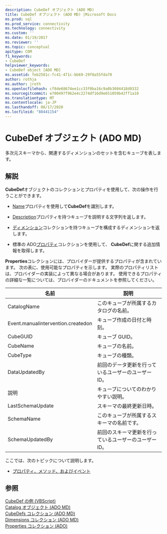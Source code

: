 ```yaml
---
description: CubeDef オブジェクト (ADO MD)
title: CubeDef オブジェクト (ADO MD) |Microsoft Docs
ms.prod: sql
ms.prod_service: connectivity
ms.technology: connectivity
ms.custom: ''
ms.date: 01/19/2017
ms.reviewer: ''
ms.topic: conceptual
apitype: COM
f1_keywords:
- CubeDef
helpviewer_keywords:
- CubeDef object [ADO MD]
ms.assetid: feb2581c-fc41-471c-bb69-29f8a55fda70
author: rothja
ms.author: jroth
ms.openlocfilehash: cf8de68674ee1cc33f0ba16c9a0b3604418d0332
ms.sourcegitcommit: e700497f962e4c2274df16d9e651059b42ff1a10
ms.translationtype: MT
ms.contentlocale: ja-JP
ms.lasthandoff: 08/17/2020
ms.locfileid: "88441154"
---
```

# <a name="cubedef-object-ado-md"></a>CubeDef オブジェクト (ADO MD)
多次元スキーマから、関連するディメンションのセットを含むキューブを表します。  
  
## <a name="remarks"></a>解説  
 **CubeDef**オブジェクトのコレクションとプロパティを使用して、次の操作を行うことができます。  
  
-   [Name](../../../ado/reference/ado-md-api/name-property-ado-md.md)プロパティを使用して**CubeDef**を識別します。  
  
-   [Description](../../../ado/reference/ado-md-api/description-property-ado-md.md)プロパティを持つキューブを説明する文字列を返します。  
  
-   [ディメンション](../../../ado/reference/ado-md-api/dimensions-collection-ado-md.md)コレクションを持つキューブを構成するディメンションを返します。  
  
-   標準の ADO[プロパティ](../../../ado/reference/ado-api/properties-collection-ado.md)コレクションを使用して、 **CubeDef**に関する追加情報を取得します。  
  
 **Properties**コレクションには、プロバイダーが提供するプロパティが含まれています。 次の表に、使用可能なプロパティを示します。 実際のプロパティリストは、プロバイダーの実装によって異なる場合があります。 使用できるプロパティの詳細な一覧については、プロバイダーのドキュメントを参照してください。  
  
|名前|説明|  
|----------|-----------------|  
|CatalogName|このキューブが所属するカタログの名前。|  
|Event.manualintervention.createdon|キューブ作成の日付と時刻。|  
|CubeGUID|キューブ GUID。|  
|CubeName|キューブの名前。|  
|CubeType|キューブの種類。|  
|DataUpdatedBy|前回のデータ更新を行っているユーザーのユーザー ID。|  
|説明|キューブについてのわかりやすい説明。|  
|LastSchemaUpdate|スキーマの最終更新日時。|  
|SchemaName|このキューブが所属するスキーマの名前です。|  
|SchemaUpdatedBy|前回のスキーマ更新を行っているユーザーのユーザー ID。|  
  
 ここでは、次のトピックについて説明します。  
  
-   [プロパティ、メソッド、およびイベント](../../../ado/reference/ado-md-api/cubedef-object-properties-methods-and-events.md)  
  
## <a name="see-also"></a>参照  
 [CubeDef の例 (VBScript)](../../../ado/reference/ado-md-api/cubedef-example-vbscript.md)   
 [Catalog オブジェクト (ADO MD)](../../../ado/reference/ado-md-api/catalog-object-ado-md.md)   
 [CubeDefs コレクション (ADO MD)](../../../ado/reference/ado-md-api/cubedefs-collection-ado-md.md)   
 [Dimensions コレクション (ADO MD)](../../../ado/reference/ado-md-api/dimensions-collection-ado-md.md)   
 [Properties コレクション (ADO)](../../../ado/reference/ado-api/properties-collection-ado.md)
